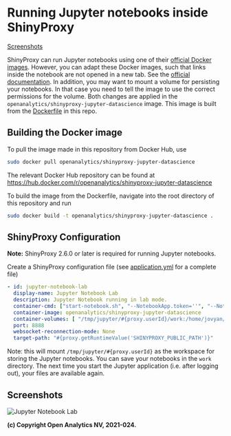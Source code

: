 # Running Jupyter notebooks inside ShinyProxy

[Screenshots](#screenshots)

ShinyProxy can run Jupyter notebooks using one of their [official Docker images](https://jupyter-docker-stacks.readthedocs.io/en/latest/using/selecting.html).
However, you can adapt these Docker images, such that links inside the notebook are
not opened in a new tab. See the [official documentation](https://jupyter-notebook.readthedocs.io/en/stable/public_server.html#embedding-the-notebook-in-another-website).
In addition, you may want to mount a volume for persisting your notebooks. In
that case you need to tell the image to use the correct permissions for the
volume. Both changes are applied in the `openanalytics/shinyproxy-jupyter-datascience`
image. This image is built from the [Dockerfile](Dockerfile) in this repo.

## Building the Docker image

To pull the image made in this repository from Docker Hub, use

```bash
sudo docker pull openanalytics/shinyproxy-jupyter-datascience
```

The relevant Docker Hub repository can be found at <https://hub.docker.com/r/openanalytics/shinyproxy-jupyter-datascience>

To build the image from the Dockerfile, navigate into the root directory of this repository and run

```bash
sudo docker build -t openanalytics/shinyproxy-jupyter-datascience .
```

## ShinyProxy Configuration

**Note:** ShinyProxy 2.6.0 or later is required for running Jupyter notebooks.

Create a ShinyProxy configuration file (see [application.yml](application.yml) for a complete file)

```yaml
- id: jupyter-notebook-lab
  display-name: Jupyter Notebook Lab
  description: Jupyter Notebook running in lab mode.
  container-cmd: ["start-notebook.sh", "--NotebookApp.token=''", "--NotebookApp.base_url=#{proxy.getRuntimeValue('SHINYPROXY_PUBLIC_PATH')}"]
  container-image: openanalytics/shinyproxy-jupyter-datascience
  container-volumes: [ "/tmp/jupyter/#{proxy.userId}/work:/home/jovyan/work"]
  port: 8888
  websocket-reconnection-mode: None
  target-path: "#{proxy.getRuntimeValue('SHINYPROXY_PUBLIC_PATH')}"
```

Note: this will mount `/tmp/jupyter/#{proxy.userId}` as the workspace for
storing the Jupyter notebooks. You can save your notebooks in the `work`
directory. The next time you start the Jupyter application (i.e. after logging
out), your files are available again.

## Screenshots

![Jupyter Notebook Lab](.github/screenshots/jupyter_notebook_lab.png)

**(c) Copyright Open Analytics NV, 2021-024.**
